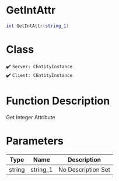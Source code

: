 # GetIntAttr
```lua
int GetIntAttr(string_1)
```
# Class
✔️ `Server: CEntityInstance`  
✔️ `Client: CEntityInstance`  

# Function Description
Get Integer Attribute
# Parameters
Type|Name|Description
--|--|--
string|string_1|No Description Set
